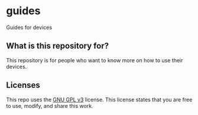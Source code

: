 # guides

Guides for devices

## What is this repository for?

This repository is for people who want to know more on how to use their devices.

## Licenses

This repo uses the [GNU GPL v3](https://www.gnu.org/licenses/gpl-3.0.html) license. This license states that you are free to use, modify, and share this work. 
